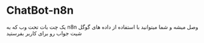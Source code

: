 # ChatBot-n8n
یک چت بات تحت وب که به n8n وصل میشه و شما میتوانید با استفاده از داده های گوگل شیت جواب رو برای کاربر بفرستید
